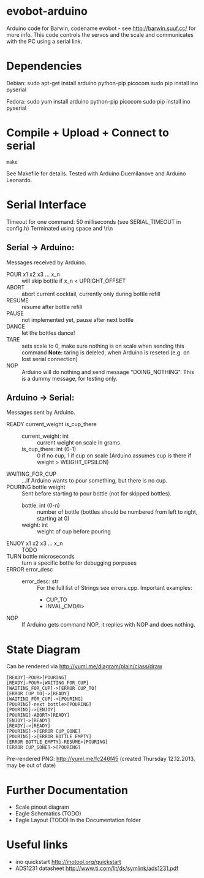evobot-arduino
==============
Arduino code for Barwin, codename evobot - see http://barwin.suuf.cc/ for more info.
This code controls the servos and the scale and communicates with the PC using a serial link.

Dependencies
============
Debian:
	sudo apt-get install arduino python-pip picocom
	sudo pip install ino pyserial

Fedora:
    sudo yum install arduino python-pip picocom
    sudo pip install ino pyserial
    
Compile + Upload + Connect to serial
====================================
	make

See Makefile for details. Tested with Arduino Duemilanove and Arduino Leonardo.

Serial Interface
=====================
Timeout for one command: 50 milliseconds (see SERIAL_TIMEOUT in config.h)
Terminated using space and \r\n

Serial -> Arduino:
------------------
Messages received by Arduino.

<dl>
    <dt>POUR x1 x2 x3 ... x_n</dt>
    <dd>will skip bottle if x_n &lt; UPRIGHT_OFFSET</dd>
    <dt>ABORT</dt>
    <dd>abort current cocktail, currently only during bottle refill</dd>
    <dt>RESUME</dt>
    <dd>resume after bottle refill</dd>
    <dt>PAUSE</dt>
    <dd>not implemented yet, pause after next bottle</dd>
    <dt>DANCE</dt>
    <dd>let the bottles dance!</dd>
    <dt>TARE</dt>
    <dd>
        sets scale to 0, make sure nothing is on scale when sending this command
        <b>Note:</b> taring is deleled, when Arduino is reseted (e.g. on lost serial connection)
    </dd>
    <dt>NOP</dt>
    <dd>
        Arduino will do nothing and send message "DOING_NOTHING".
        This is a dummy message, for testing only.
    </dd>
</dl>

Arduino -> Serial:
------------------
Messages sent by Arduino.

<dl>
    <dt>READY current_weight is_cup_there</dt>
    <dd>
        <dl>
    		<dt>current_weight: int</dt>
    		<dd>current weight on scale in grams</dd>
        	<dt>is_cup_there: int (0-1)</dt>
        	<dd>0 if no cup, 1 if cup on scale (Arduino assumes cup is there if weight > WEIGHT_EPSILON)</dd>
        </dl>
    </dd>
    <dt>WAITING_FOR_CUP</dt>
    <dd>...if Arduino wants to pour something, but there is no cup.</dd>
    <dt>POURING bottle weight</dt>
    <dd>
        Sent before starting to pour bottle (not for skipped bottles).
        <dl>
    		<dt>bottle: int (0-n)</dt>
            <dd>number of bottle (bottles should be numbered from left to right, starting at 0)</dd>
    		<dt>weight: int</dt>
            <dd>weight of cup before pouring</dd>
        </dl>
    </dd>
    <dt>ENJOY x1 x2 x3 ... x_n</dt>
    <dd>TODO</dd>
    <dt>TURN bottle microseconds</dt>
    <dd>turn a specific bottle for debugging porpuses</dd>
    <dt>ERROR error_desc</dt>
    <dd>
    	<dl>
    		<dt>error_desc: str</dt>
            <dd>
                For the full list of Strings see errors.cpp. Important examples:
                <ul>
                    <li>CUP_TO</li>
                    <li>INVAL_CMD/li>
                </ul>
            </dd>
        </dl>
    </dd>
    <dt>NOP</dt>
    <dd>
        If Arduino gets command NOP, it replies with NOP and does nothing.
    </dd>

</dl>

State Diagram
=============
Can be rendered via http://yuml.me/diagram/plain/class/draw

    [READY]-POUR>[POURING]
    [READY]-POUR>[WAITING_FOR_CUP]
    [WAITING_FOR_CUP]->[ERROR CUP_TO]
    [ERROR CUP_TO]->[READY]
    [WAITING_FOR_CUP]->[POURING]
    [POURING]-next bottle>[POURING]
    [POURING]->[ENJOY]
    [POURING]-ABORT>[READY]
    [ENJOY]->[READY]
    [READY]->[READY]
    [POURING]->[ERROR CUP_GONE]
    [POURING]->[ERROR BOTTLE_EMPTY]
    [ERROR BOTTLE_EMPTY]-RESUME>[POURING]
    [ERROR CUP_GONE]->[POURING]

Pre-rendered PNG: http://yuml.me/fc246f45 (created Thursday 12.12.2013, may be out of date)

Further Documentation
=====================
* Scale pinout diagram
* Eagle Schematics (TODO)
* Eagle Layout (TODO)
In the Documentation folder


Useful links
============
* ino quickstart http://inotool.org/quickstart
* ADS1231 datasheet http://www.ti.com/lit/ds/symlink/ads1231.pdf
